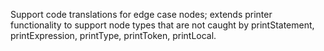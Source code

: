 Support code translations for edge case nodes; extends printer functionality to support node types that are not caught by printStatement, printExpression, printType, printToken, printLocal.
